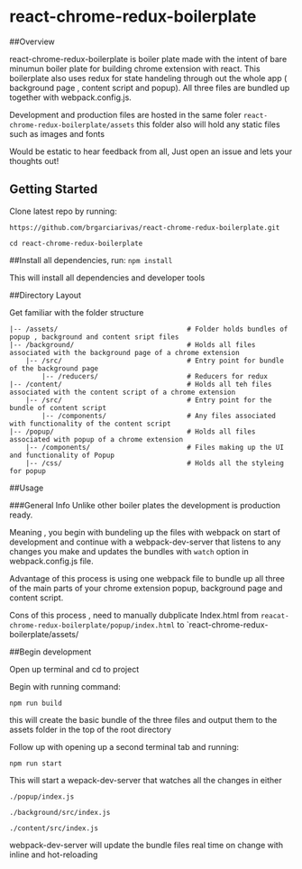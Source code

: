 # react-chrome-redux-boilerplate

##Overview

react-chrome-redux-boilerplate is boiler plate made with the intent of bare minumun boiler plate for building chrome extension with react. This boilerplate also uses redux for state handeling through out the whole app ( background page , content script and popup). All three files are bundled up together with webpack.config.js.

Development and production files are hosted in the same foler `react-chrome-redux-boilerplate/assets` this folder also will hold any static files such as images and fonts


Would be estatic to hear feedback from all, Just open an issue and lets your thoughts out!


## Getting Started

Clone latest repo by running:

	https://github.com/brgarciarivas/react-chrome-redux-boilerplate.git

	cd react-chrome-redux-boilerplate

##Install all dependencies, run: `npm install`

This will install all dependencies and developer tools

##Directory Layout

Get familiar with the folder structure

```
|-- /assets/								# Folder holds bundles of popup , background and content sript files
|-- /background/							# Holds all files associated with the background page of a chrome extension
	|-- /src/								# Entry point for bundle of the background page
		|-- /reducers/						# Reducers for redux
|-- /content/								# Holds all teh files associated with the content script of a chrome extension
	|-- /src/								# Entry point for the bundle of content script
		|-- /components/					# Any files associated with functionality of the content script 
|-- /popup/									# Holds all files associated with popup of a chrome extension
	|-- /components/						# Files making up the UI and functionality of Popup
	|-- /css/								# Holds all the styleing for popup
```

##Usage 

###General Info
Unlike other boiler plates the development is production ready.

Meaning , you begin with bundeling up the files with webpack on start of development and continue with a webpack-dev-server that listens to any changes you make and updates the bundles with `watch` option in webpack.config.js file.

Advantage of this process is using one webpack file to bundle up all three of the main parts of your chrome extension popup, background page and content script.

Cons of this process , need to manually dubplicate Index.html from `reacat-chrome-redux-boilerplate/popup/index.html` to `react-chrome-redux-boilerplate/assets/

##Begin development

Open up terminal and cd to project

Begin with running command:

	npm run build

this will create the basic bundle of the three files and output them to the assets folder in the top of the root directory

Follow up with opening up a second terminal tab and running:

	npm run start

This will start a wepack-dev-server that watches all the changes in either 
	
	./popup/index.js

	./background/src/index.js

	./content/src/index.js

webpack-dev-server will update the bundle files real time on change with inline and hot-reloading 







